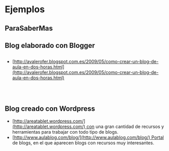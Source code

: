 
# Ejemplos

## ParaSaberMas

## 

## Blog elaborado con Blogger

## 

- [http://avalerofer.blogspot.com.es/2009/05/como-crear-un-blog-de-aula-en-dos-horas.html](http://avalerofer.blogspot.com.es/2009/05/como-crear-un-blog-de-aula-en-dos-horas.html)

## 

 

## Blog creado con Wordpress

- [http://areatablet.wordpress.com/](http://areatablet.wordpress.com/) con una gran cantidad de recursos y herramientas para trabajar con todo tipo de blogs.
- [http://www.aulablog.com/blog/](http://www.aulablog.com/blog/) Portal de blogs, en el que aparecen blogs con recursos muy interesantes.
